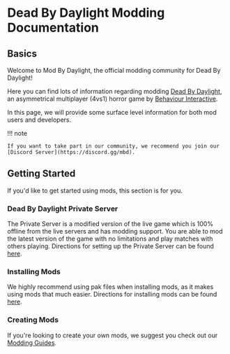 # Dead By Daylight Modding Documentation

## Basics

Welcome to Mod By Daylight, the official modding community for Dead By Daylight!

Here you can find lots of information regarding modding [Dead By Daylight](https://deadbydaylight.com/), an asymmetrical multiplayer (4vs1) horror game by [Behaviour Interactive](https://www.bhvr.com/).

In this page, we will provide some surface level information for both mod users and developers.

!!! note

    If you want to take part in our community, we recommend you join our [Discord Server](https://discord.gg/mbd).

## Getting Started

If you'd like to get started using mods, this section is for you.

### Dead By Daylight Private Server

The Private Server is a modified version of the live game which is 100% offline from the live servers and has modding support. You are able to mod the latest version of the game with no limitations and play matches with others playing. Directions for setting up the Private Server can be found [here](PrivateServer/index.md).

### Installing Mods

We highly recommend using pak files when installing mods, as it makes using mods that much easier. Directions for installing mods can be found [here](PrivateServer/ModInstallation.md).

### Creating Mods

If you're looking to create your own mods, we suggest you check out our [Modding Guides](Development/ModdingGuides/index.md).